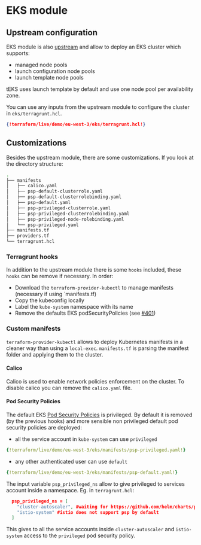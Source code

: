 # EKS module

## Upstream configuration

EKS module is also [upstream](https://github.com/terraform-aws-modules/terraform-aws-eks) and allow to deploy an EKS cluster which supports:

* managed node pools
* launch configuration node pools
* launch template node pools

tEKS uses launch template by default and use one node pool per availability zone.

You can use any inputs from the upstream module to configure the cluster in `eks/terragrunt.hcl`.

```json
{!terraform/live/demo/eu-west-3/eks/terragrunt.hcl!}
```

## Customizations

Besides the upstream module, there are some customizations. If you look at the directory structure:

```bash
.
├── manifests
│   ├── calico.yaml
│   ├── psp-default-clusterrole.yaml
│   ├── psp-default-clusterrolebinding.yaml
│   ├── psp-default.yaml
│   ├── psp-privileged-clusterrole.yaml
│   ├── psp-privileged-clusterrolebinding.yaml
│   ├── psp-privileged-node-rolebinding.yaml
│   └── psp-privileged.yaml
├── manifests.tf
├── providers.tf
└── terragrunt.hcl
```

### Terragrunt hooks

In addition to the upstream module there is some `hooks` included, these `hooks` can be remove if necessary. In order:

* Download the `terraform-provider-kubectl` to manage manifests (necessary if using `manifests.tf)
* Copy the kubeconfig locally
* Label the `kube-system` namespace with its name
* Remove the defaults EKS podSecurityPolicies (see [#401](https://github.com/aws/containers-roadmap/issues/401))

### Custom manifests

`terraform-provider-kubectl` allows to deploy Kubernetes manifests in a cleaner way than using a `local-exec`. `manifests.tf` is parsing the manifest folder and applying them to the cluster.

#### Calico

Calico is used to enable network policies enforcement on the cluster. To disable calico you can remove the `calico.yaml` file.

#### Pod Security Policies

The default EKS [Pod Security Policies](https://kubernetes.io/docs/concepts/policy/pod-security-policy/) is privileged. By default it is removed (by the previous hooks) and more sensible non privileged default pod security policies are deployed:

* all the service account in `kube-system` can use `privileged`

```yaml
{!terraform/live/demo/eu-west-3/eks/manifests/psp-privileged.yaml!}
```

* any other authenticated user can use `default`

```yaml
{!terraform/live/demo/eu-west-3/eks/manifests/psp-default.yaml!}
```


The input variable `psp_privileged_ns` allow to give privileged to services account inside a namespace. Eg. in `terragrunt.hcl`:

```json
  psp_privileged_ns = [
    "cluster-autoscaler", #waiting for https://github.com/helm/charts/pull/20891
    "istio-system" #istio does not support psp by default
  ]
```

This gives to all the service accounts inside `cluster-autoscaler` and `istio-system` access to the `privileged` pod security policy.



##